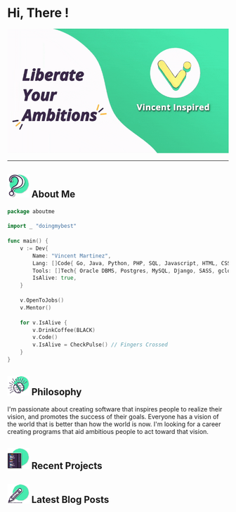 # Hi, There !

![Banner](res/banner.gif)

---

## <img src="res/question-icon.svg" width="50"> About Me

```go
package aboutme

import _ "doingmybest"

func main() {
    v := Dev{
        Name: "Vincent Martinez",
        Lang: []Code{ Go, Java, Python, PHP, SQL, Javascript, HTML, CSS },
        Tools: []Tech{ Oracle DBMS, Postgres, MySQL, Django, SASS, gcloud },
        IsAlive: true,
    }

    v.OpenToJobs()
    v.Mentor()

    for v.IsAlive {
        v.DrinkCoffee(BLACK)
        v.Code()
        v.IsAlive = CheckPulse() // Fingers Crossed
    }
}
```

## <img src="res/brain-icon.svg" width="50"> Philosophy

I'm passionate about creating software that inspires people to realize their vision, and promotes the success of their goals. Everyone has a vision of the world that is better than how the world is now. I'm looking for a career creating programs that aid ambitious people to act toward that vision.

## <img src="res/ide-icon.svg" width="50"> Recent Projects

## <img src="res/pencil-icon.svg" width="50"> Latest Blog Posts
